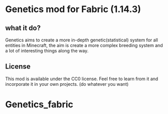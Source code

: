 # Genetics mod for Fabric (1.14.3)

## what it do?
Genetics aims to create a more in-depth genetic(statistical) system for all entities in Minecraft, the aim is create a more complex breeding system and a lot of interesting things along the way.

## License

This mod is available under the CC0 license. Feel free to learn from it and incorporate it in your own projects.
(do whatever you want)
# Genetics_fabric